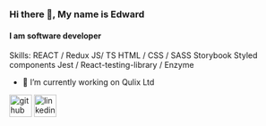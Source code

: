 ### Hi there 👋, My name is Edward
#### I am software developer

Skills: 
REACT / Redux 
JS/ TS 
HTML / CSS / SASS
Storybook
Styled components
Jest / React-testing-library / Enzyme

- 🔭 I’m currently working on Qulix Ltd 


[<img src='https://cdn.jsdelivr.net/npm/simple-icons@3.0.1/icons/github.svg' alt='github' height='40'>](https://github.com/eduardbrukish)  [<img src='https://cdn.jsdelivr.net/npm/simple-icons@3.0.1/icons/linkedin.svg' alt='linkedin' height='40'>](https://www.linkedin.com/in/eduardbrukish/)  
